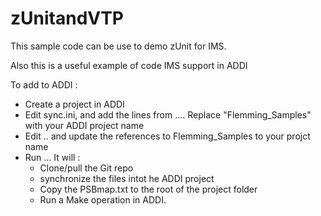 # zUnitandVTP
This sample code can be use to demo zUnit for IMS.

Also this is a useful example of code IMS support in ADDI

To add to ADDI :
- Create a project in ADDI
- Edit sync.ini, and add the lines from .... Replace "Flemming_Samples" with your ADDI project name
- Edit .. and update the references to Flemming_Samples to your projct name
- Run ... It will :
  - Clone/pull the Git repo
  - synchronize the files intot he ADDI project
  - Copy the PSBmap.txt to the root of the project folder
  - Run a Make operation in ADDI.
